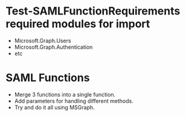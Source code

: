 # Test-SAMLFunctionRequirements required modules for import
- Microsoft.Graph.Users
- Microsoft.Graph.Authentication
- etc

# SAML Functions
- Merge 3 functions into a single function.
- Add parameters for handling different methods.
- Try and do it all using MSGraph.
